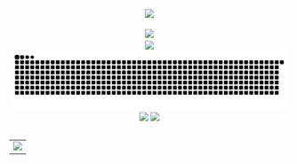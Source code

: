 <div align="center">

  <!-- dynamic typing effect 动态打字效果 -->
  <div>
    <a href="https://blog.sunguoqi.com/">
      <img src="https://readme-typing-svg.herokuapp.com/?lines=console.log(%22Hello%2C%20World!%22);print(%22Hello%2C%20World!%22);&center=true&size=27">
    </a>
  </div>

  <!-- for beauty 留个空行好看点 -->
  <div>&nbsp;</div>

  <img src="http://api.xingchenfu.xyz/API/count.php?name=YuChenFen2179">

  <!-- profile logo 个人资料徽标 -->
  <div>
    <a href="https://ycfsh.top/" target="_blank"><img  align=center src="https://img.shields.io/badge/blog-博客-%234894ff?style=flat"/></a>
  </div>

  <!-- Snake Code Contribution Map 贪吃蛇代码贡献图 -->
  <!-- snake -->
<picture>
  <source media="(prefers-color-scheme: dark)" srcset="https://github.com/YuChenFen/YuChenFen/blob/output/github-snake-dark.svg" />
  <source media="(prefers-color-scheme: light)" srcset="https://github.com/YuChenFen/YuChenFen/blob/output/github-snake.svg" />
  <img alt="github-snake" src="github-snake.svg" />
</picture>

</div>

<!-- GitHub 数据统计 -->
<div align="center">
  <img height="137px" src="https://github-readme-stats.vercel.app/api?username=YuChenFen&locale=cn&line_height=21&show_icons=true&hide=&theme=&rank_icon=percentile&hide_title=true"/>
  <img height="137px" src="https://github-readme-stats.vercel.app/api/top-langs/?username=YuChenFen&locale=cn&line_height=21&theme=&langs_count=6&layout=compact&custom_title=编程语言&hide_title=true"/>
  <div>&nbsp;</div>
</div>

<!-- GitHub Activity Graph GitHub 活动图 -->
<table>
  <tr>
    <td>
      <picture>
        <source media="(prefers-color-scheme: dark)" srcset="https://github-readme-activity-graph.vercel.app/graph?username=YuChenFen&theme=github&bg_color=FF000000&hide_border=true" />
        <source media="(prefers-color-scheme: light)" srcset="https://github-readme-activity-graph.vercel.app/graph?username=YuChenFen&theme=github&bg_color=FF000000&color=000000&hide_border=true" />
        <img src="https://github-readme-activity-graph.vercel.app/graph?username=YuChenFen&theme=xcode&bg_color=FF000000&hide_border=true" />
      </picture>
  </tr>
</table>

